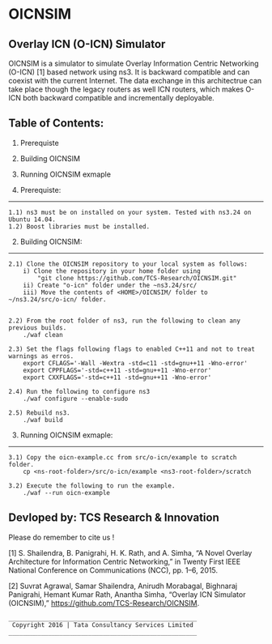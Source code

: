 # OICNSIM
Overlay ICN (O-ICN) Simulator
-------------------------------

OICNSIM is a simulator to simulate  Overlay Information Centric Networking (O-ICN) [1] based network using ns3. It is backward compatible and can coexist with the current Internet. The data exchange in this architectrue can take place though the legacy routers as well ICN routers, which makes O-ICN both backward compatible and incrementally deployable.
 
Table of Contents:
------------------

1) Prerequiste

2) Building OICNSIM

3) Running OICNSIM exmaple

1) Prerequiste:
---------------
	1.1) ns3 must be on installed on your system. Tested with ns3.24 on Ubuntu 14.04.
	1.2) Boost libraries must be installed.	

2) Building OICNSIM:
--------------------
	2.1) Clone the OICNSIM repository to your local system as follows:
		i) Clone the repository in your home folder using 
			"git clone https://github.com/TCS-Research/OICNSIM.git"
		ii) Create "o-icn" folder under the ~ns3.24/src/
		iii) Move the contents of <HOME>/OICNSIM/ folder to ~/ns3.24/src/o-icn/ folder.		
		

	2.2) From the root folder of ns3, run the following to clean any previous builds.
		./waf clean

	2.3) Set the flags following flags to enabled C++11 and not to treat warnings as erros.
		export CFLAGS='-Wall -Wextra -std=c11 -std=gnu++11 -Wno-error'
		export CPPFLAGS='-std=c++11 -std=gnu++11 -Wno-error'
		export CXXFLAGS='-std=c++11 -std=gnu++11 -Wno-error'

	2.4) Run the following to configure ns3	
		./waf configure --enable-sudo

	2.5) Rebuild ns3.
		./waf build

3) Running OICNSIM exmaple:
---------------------------
	3.1) Copy the oicn-example.cc from src/o-icn/example to scratch folder. 
		cp <ns-root-folder>/src/o-icn/example <ns3-root-folder>/scratch

	3.2) Execute the following to run the example. 
		./waf --run oicn-example 


Devloped by: TCS Research & Innovation
-----------------------------------------------------------------
Please do remember to cite us !

[1] S. Shailendra, B. Panigrahi, H. K. Rath, and A. Simha, “A Novel Overlay Architecture for Information Centric Networking,” in Twenty First IEEE National Conference on Communications (NCC), pp. 1–6, 2015.

[2] Suvrat Agrawal, Samar Shailendra, Anirudh Morabagal, Bighnaraj Panigrahi, Hemant Kumar Rath, Anantha Simha, “Overlay ICN Simulator (OICNSIM),” https://github.com/TCS-Research/OICNSIM.

	____________________________________________________
	 Copyright 2016 | Tata Consultancy Services Limited
	____________________________________________________
